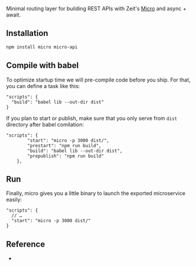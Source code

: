 Minimal routing layer for building REST APIs with Zeit's [Micro](https://github.com/zeit/micro) and async + await.
## Installation

```bash
npm install micro micro-api
```
## Compile with babel

To optimize startup time we will pre-compile code before you ship. For that, you can define a task like this:
```
"scripts": {
  "build": "babel lib --out-dir dist"
}
```
If you plan to start or publish, make sure that you only serve from `dist` directory after babel comilation:

```
"scripts": {
        "start": "micro -p 3000 dist/",
        "prestart": "npm run build",
        "build": "babel lib --out-dir dist",
        "prepublish": "npm run build"
    },
```
## Run
Finally, micro gives you a little binary to launch the exported microservice easily:
```
"scripts": {  
  // …
  "start": "micro -p 3000 dist/"
}
```

## Reference
- [](https://gist.github.com/rauchg/8199de60db48026a6670620a1c33b700/)